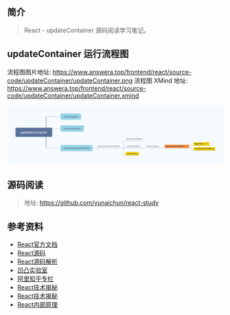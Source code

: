 ## 简介

> React - updateContainer 源码阅读学习笔记。

## updateContainer 运行流程图

流程图图片地址: https://www.answera.top/frontend/react/source-code/updateContainer/updateContainer.png
流程图 XMind 地址: https://www.answera.top/frontend/react/source-code/updateContainer/updateContainer.xmind

![updateContainer](./updateContainer.png)

## 源码阅读

> 地址: https://github.com/yunaichun/react-study

## 参考资料

- [React官方文档](https://reactjs.org)
- [React源码](https://github.com/facebook/react/tree/8b2d3783e58d1acea53428a10d2035a8399060fe)
- [React源码解析](https://react.jokcy.me/)
- [凹凸实验室](https://aotu.io/notes/2020/11/12/react-indoor/index.html)
- [阿里知乎专栏](https://zhuanlan.zhihu.com/purerender)
- [React技术揭秘](https://react.iamkasong.com/)
- [React技术揭秘](https://react.iamkasong.com/)
- [React内部原理](http://tcatche.site/2017/07/react-internals-part-one-basic-rendering/)

